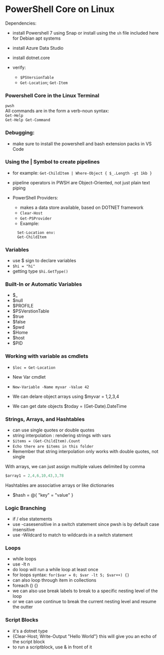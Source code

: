 # PowerShell Core on Linux

Dependencies:

- install Powershell 7 using Snap or install using the `sh` file included here for Debian apt systems
- install Azure Data Studio
- install dotnet.core
- verify:

  - `$PSVersionTable`
  - `Get-Location`; `Get-Item`

### Powershell Core in the Linux Terminal

`pwsh`  
All commands are in the form a verb-noun syntax:  
`Get-Help`  
`Get-Help Get-Command`

### Debugging:

- make sure to install the powershell and bash extension packs in VS Code

### Using the | Symbol to create pipelines

- for example: `Get-ChildItem | Where-Object { $_.Length -gt 1kb }`
- pipeline operators in PWSH are Object-Oriented, not just plain text piping

- PowerShell Providers:
  - makes a data store available, based on DOTNET framework
  - `Clear-Host`
  - `Get-PSProvider`
  - Example:
  ```
    Set-Location env:
    Get-ChildItem
  ```

### Variables

- use \$ sign to declare variables
- `$hi = "hi"`
- getting type `$hi.GetType()`

### Built-In or Automatic Variables
- $_
- $null
- $PROFILE
- $PSVerstionTable
- $true
- $false
- $pwd
- $Home
- $host
- $PID


### Working with variable as cmdlets
- `$loc = Get-Location`

- New Var cmdlet
- `New-Variable -Name myvar -Value 42`

- We can delare object arrays using $myvar = 1,2,3,4
- We can get date objects $today = (Get-Date).DateTime


### Strings, Arrays, and Hashtables

- can use single quotes or double quotes
- string interpolation : rendering strings with vars 
- `$items = (Get-ChildItem).Count`
- `Echo there are $items in this folder`
- Remember that string interpolation only works with double quotes, not single

With arrays, we can just assign multiple values delimited by comma
```csharp
$array1 = 2,4,6,10,43,3,78
```


Hashtables are associative arrays or like dictionaries 
- $hash = @{ "key" = "value" }


### Logic Branching
- if / else statements
- use -casesensitive in a switch statement since pwsh is by default case insensitive
- use -Wildcard to match to wildcards in a switch statement


### Loops
- while loops
- use -lt n
- do loop will run a while loop at least once
- for loops syntax: `for($var = 0; $var -lt 5; $var++) {}`
- can also loop through item in collections
- foreach () {}
- we can also use break labels to break to a specific nesting level of the loop
- or we can use continue to break the current nesting level and resume the outter

### Script Blocks
- it's a dotnet type
- {Clear-Host; Write-Output "Hello World"} this will give you an echo of the script block
- to run a scriptblock, use & in front of it

